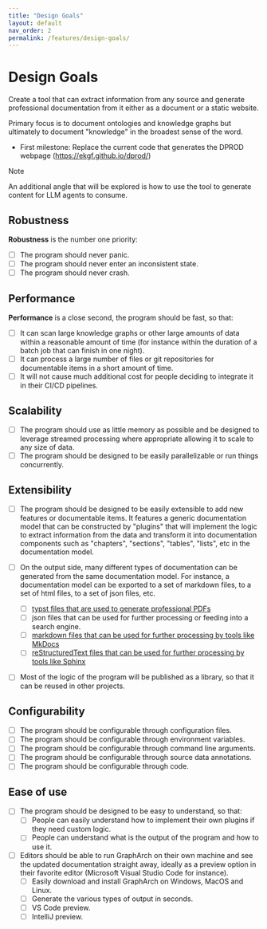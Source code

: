 ```yaml
---
title: "Design Goals"
layout: default
nav_order: 2
permalink: /features/design-goals/
---
```


# Design Goals

Create a tool that can extract information from any source and generate
professional documentation from it either as a document or a static website.

Primary focus is to document ontologies and knowledge graphs but ultimately
to document "knowledge" in the broadest sense of the word.

- First milestone: Replace the current code that generates the DPROD webpage (<https://ekgf.github.io/dprod/>)

> [!NOTE]
>
> An additional angle that will be explored is how to use the tool to generate
> content for LLM agents to consume.

## Robustness

**Robustness** is the number one priority:

- [ ] The program should never panic.
- [ ] The program should never enter an inconsistent state.
- [ ] The program should never crash.

## Performance

**Performance** is a close second, the program should be fast, so that:

- [ ] It can scan large knowledge graphs or other large amounts of data
      within a reasonable amount of time (for instance within the duration
      of a batch job that can finish in one night).
- [ ] It can process a large number of files or git repositories for
      documentable items in a short amount of time.
- [ ] It will not cause much additional cost for people deciding to
      integrate it in their CI/CD pipelines.

## Scalability

- [ ] The program should use as little memory as possible and be designed
      to leverage streamed processing where appropriate allowing it to scale
      to any size of data.
- [ ] The program should be designed to be easily parallelizable or run things
      concurrently.

## Extensibility

- [ ] The program should be designed to be easily extensible to add new
      features or documentable items. It features a generic documentation model
      that can be constructed by "plugins" that will implement the logic to
      extract information from the data and transform it into documentation
      components such as "chapters", "sections", "tables", "lists", etc in
      the documentation model.

- [ ] On the output side, many different types of documentation can be generated
      from the same documentation model. For instance, a documentation model can
      be exported to a set of markdown files, to a set of html files, to a
      set of json files, etc.

  - [ ] [typst files that are used to generate professional PDFs](../features/targets/typst.md)
  - [ ] json files that can be used for further processing or
        feeding into a search engine.
  - [ ] [markdown files that can be used for further processing by tools
        like MkDocs](../features/targets/markdown-for-mkdocs.md)
  - [ ] [reStructuredText files that can be used for further processing by tools
        like Sphinx](../features/targets/rst-for-sphinx.md)

- [ ] Most of the logic of the program will be published as a library, so that
      it can be reused in other projects.

## Configurability

- [ ] The program should be configurable through configuration files.
- [ ] The program should be configurable through environment variables.
- [ ] The program should be configurable through command line arguments.
- [ ] The program should be configurable through source data annotations.
- [ ] The program should be configurable through code.

## Ease of use

- [ ] The program should be designed to be easy to understand, so that:
  - [ ] People can easily understand how to implement their own plugins if
        they need custom logic.
  - [ ] People can understand what is the output of the program and how to
        use it.
- [ ] Editors should be able to run GraphArch on their own machine and see the
      updated documentation straight away, ideally as a preview option in their
      favorite editor (Microsoft Visual Studio Code for instance).
  - [ ] Easily download and install GraphArch on Windows, MacOS and Linux.
  - [ ] Generate the various types of output in seconds.
  - [ ] VS Code preview.
  - [ ] IntelliJ preview.
